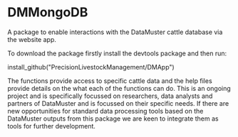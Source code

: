 # DMMongoDB

A package to enable interactions with the DataMuster cattle database via the website app.

To download the package firstly install the devtools package and then run:

install_github("PrecisionLivestockManagement/DMApp")

The functions provide access to specific cattle data and the help files provide details on the what each of the functions can do. This is an ongoing project and is specifically focussed on researchers, data analysts and partners of DataMuster and is focussed on their specific needs. If there are new opportunities for standard data processing tools based on the DataMuster outputs from this package we are keen to integrate them as tools for further development.
